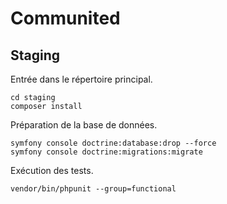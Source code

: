 # Communited

## Staging

Entrée dans le répertoire principal.

```
cd staging
composer install
```

Préparation de la base de données.

```
symfony console doctrine:database:drop --force
symfony console doctrine:migrations:migrate
```

Exécution des tests.

```
vendor/bin/phpunit --group=functional
```
